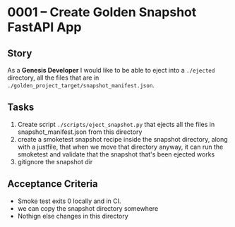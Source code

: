 # 0001 – Create Golden Snapshot FastAPI App

## Story
As a **Genesis Developer** I would like to be able to eject into a `./ejected` directory, all the files that are in `./golden_project_target/snapshot_manifest.json`.

## Tasks
1. Create script `./scripts/eject_snapshot.py` that ejects all the files in snapshot_manifest.json from this directory
2. create a smoketest snapshot recipe inside the snapshot directory, along with a justfile, that when we move that directory anyway, it can run the smoketest and validate that the snapshot that's been ejected works
3. gitignore the snapshot dir
## Acceptance Criteria
- Smoke test exits 0 locally and in CI.
- we can copy the snapshot directory somewhere
- Nothign else changes in this directory

